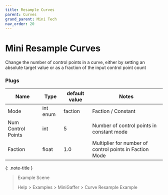 ```yaml
---
title: Resample Curves
parent: Curves
grand_parent: Mini Tech
nav_order: 20
---
```


# Mini Resample Curves

Change the number of control points in a curve, either by setting an absolute target value or as a fraction of the input control point count


### Plugs

| Name               | Type     | default value | Notes                                                   |
|--------------------|----------|---------------|---------------------------------------------------------|
| Mode               | int enum | faction       | Faction / Constant                                      |
| Num Control Points | int      | 5             | Number of control points in constant mode               |
| Faction            | float    | 1.0           | Multiplier for number of control points in Faction Mode |

{: .note-title }
> Example Scene
>
> Help > Examples > MiniGaffer > Curve Resample Example
> 
